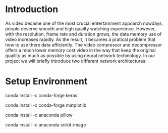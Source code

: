 # Introduction
As video became one of the most crucial entertainment appoarch nowdays, people deserve smooth and high quailty watching experience. However, with the resolution, frame rate and duration grows, the data memory use of video increases rapidly. As the result, it becames a pratical problem that how to use there data efficiently. The video compressor and decompressor offers a much lower memory cost video in the way that keep the original quaility as much as possible by using neural network techinology.
In our project we will briefly introduce two different network architectures:

# Setup Environment
conda install -c conda-forge keras

conda install -c conda-forge matplotlib

conda install -c anaconda pillow

conda install -c anaconda scikit-image
